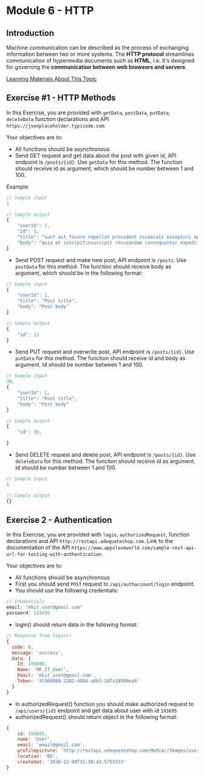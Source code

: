# Module 6 - HTTP

## Introduction

Machine communication can be described as the process of exchanging information between two or more systems. The **HTTP protocol** streamlines communication of hypermedia documents such as **HTML**, i.e. it's designed for governing the **communication between web browsers and servers**.

[Learning Materials About This Topic](https://www.notion.so/mkit/HTTP-9398181e010841529abd2ba6ba51657d)

## Exercise #1 - HTTP Methods

In this Exercise, you are provided with `getData`, `postData`, `putData`, `deleteData` function declarations and API `https://jsonplaceholder.typicode.com`.

Your objectives are to:

- All functions should be asynchronous 
- Send GET request and get data about the post with given id, API endpoint is `/posts/{id}`. Use `getData` for this method. The function should receive id as argument, which should be number between 1 and 100.

Example:

```js
// Sample input
1

// Sample output
{
    "userId": 1,
    "id": 1,
    "title": "sunt aut facere repellat provident occaecati excepturi optio reprehenderit",
    "body": "quia et suscipit\nsuscipit recusandae consequuntur expedita et cum\nreprehenderit molestiae ut ut quas totam\nnostrum rerum est autem sunt rem eveniet architecto"
}
```

- Send POST request and make new post, API endpoint is `/posts`. Use `postData` for this method. The function should receive body as argument, which should be in the following format:

```js
// Sample input
{
    "userId": 1,
    "title": "Post title",
    "body": "Post body"
}

// Sample output
{
    "id": 13
}
```

- Send PUT request and overwrite post, API endpoint is `/posts/{id}`. Use `putData` for this method. The function should receive id and body as argument. Id should be number between 1 and 100.

```js
// Sample input
30,
{
    "userId": 1,
    "title": "Post title",
    "body": "Post body"
}

// Sample output
{
    "id": 30,

}
```

- Send DELETE request and delete post, API endpoint is `/posts/{id}`. Use `deleteData` for this method. The function should receive id as argument. Id should be number between 1 and 100.

```js
// Sample input
1

// Sample output
{}
```


## Exercise 2 - Authentication

In this Exercise, you are provided with `login`, `authorizedRequest`, function declarations and API `http://restapi.adequateshop.com`. Link to the documentation of the API `https://www.appsloveworld.com/sample-rest-api-url-for-testing-with-authentication`.

Your objectives are to:
- All functions should be asynchronous
- First you should send `POST` request to `/api/authaccount/login` endpoint.
- You should use the following credentials:
```js
// Credentials
email: "mkit_user@gmail.com"
password: 123456
```

- login() should return data in the following format:
```js
// Response from login()
{
  code: 0,
  message: 'success',
  data: {
    Id: 193690,
    Name: 'MK_IT_User',
    Email: 'mkit_user@gmail.com',
    Token: '3f468069-2382-408d-a8b3-2d7a18509ea4'
  }
}
```

- In authorizedRequest() function you should make authorized request to `/api/users/{id}` endpoint and get data about user with id `193695`
- authorizedRequest() should return object in the following format:
```js
{
    id: 193695,
    name: 'User',
    email: 'email@gmail.com',
    profilepicture: 'http://restapi.adequateshop.com/Media//Images/userimageicon.png',
    location: 'BG',
    createdat: '2030-12-09T15:30:43.5753333'
}
```
